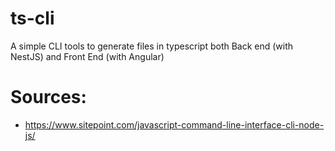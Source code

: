
# ts-cli

A simple CLI tools to generate files in typescript both Back end (with NestJS) and Front End (with Angular)

# Sources:

- https://www.sitepoint.com/javascript-command-line-interface-cli-node-js/